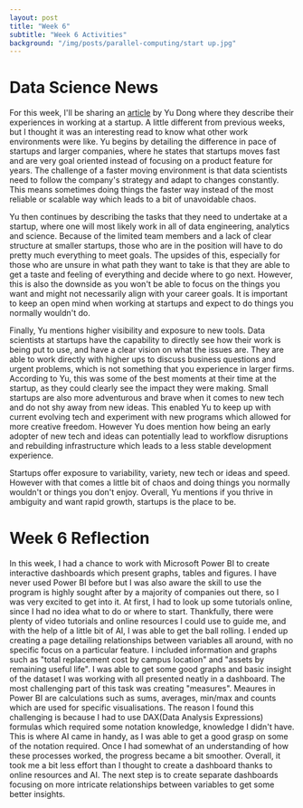 ```yaml
---
layout: post
title: "Week 6"
subtitle: "Week 6 Activities"
background: "/img/posts/parallel-computing/start up.jpg"
---
```


# Data Science News 
For this week, I'll be sharing an [article](https://towardsdatascience.com/what-being-a-data-scientist-at-a-startup-really-looks-like/) by Yu Dong where they describe their experiences in working at a startup. A little different from previous weeks, but I thought it was an interesting read to know what other work environments were like. Yu begins by detailing the difference in pace of startups and larger companies, where he states that startups moves fast and are very goal oriented instead of focusing on a product feature for years. The challenge of a faster moving environment is that data scientists need to follow the company's strategy and adapt to changes constantly. This means sometimes doing things the faster way instead of the most reliable or scalable way which leads to a bit of unavoidable chaos. 

Yu then continues by describing the tasks that they need to undertake at a startup, where one will most likely work in all of data engineering, analytics and science. Because of the limited team members and a lack of clear structure at smaller startups, those who are in the position will have to do pretty much everything to meet goals. The upsides of this, especially for those who are unsure in what path they want to take is that they are able to get a taste and feeling of everything and decide where to go next. However, this is also the downside as you won't be able to focus on the things you want and might not necessarily align with your career goals. It is important to keep an open mind when working at startups and expect to do things you normally wouldn't do.

Finally, Yu mentions higher visibility and exposure to new tools. Data scientists at startups have the capability to directly see how their work is being put to use, and have a clear vision on what the issues are. They are able to work directly with higher ups to discuss business questions and urgent problems, which is not something that you experience in larger firms. According to Yu, this was some of the best moments at their time at the startup, as they could clearly see the impact they were making. Small startups are also more adventurous and brave when it comes to new tech and do not shy away from new ideas. This enabled Yu to keep up with current evolving tech and experiment with new programs which allowed for more creative freedom. However Yu does mention how being an early adopter of new tech and ideas can potentially lead to workflow disruptions and rebuilding infrastructure which leads to a less stable development experience.

Startups offer exposure to variability, variety, new tech or ideas and speed. However with that comes a little bit of chaos and doing things you normally wouldn't or things you don't enjoy. Overall, Yu mentions if you thrive in ambiguity and want rapid growth, startups is the place to be.

# Week 6 Reflection
In this week, I had a chance to work with Microsoft Power BI to create interactive dashboards which present graphs, tables and figures. I have never used Power BI before but I was also aware the skill to use the program is highly sought after by a majority of companies out there, so I was very excited to get into it. At first, I had to look up some tutorials online, since I had no idea what to do or where to start. Thankfully, there were plenty of video tutorials and online resources I could use to guide me, and with the help of a little bit of AI, I was able to get the ball rolling. I ended up creating a page detailing relationships between variables all around, with no specific focus on a particular feature. I included information and graphs such as "total replacement cost by campus location" and "assets by remaining useful life". I was able to get some good graphs and basic insight of the dataset I was working with all presented neatly in a dashboard. The most challenging part of this task was creating "measures". Meaures in Power BI are calculations such as sums, averages, min/max and counts which are used for specific visualisations. The reason I found this challenging is because I had to use DAX(Data Analysis Expressions) formulas which required some notation knowledge, knowledge I didn't have. This is where AI came in handy, as I was able to get a good grasp on some of the notation required. Once I had somewhat of an understanding of how these processes worked, the progress became a bit smoother. Overall, it took me a bit less effort than I thought to create a dashboard thanks to online resources and AI. The next step is to create separate dashboards focusing on more intricate relationships between variables to get some better insights.   